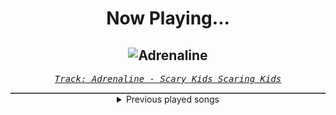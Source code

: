 <div align="center"> 
<h1>Now Playing...</h1>

![Adrenaline](https://i.scdn.co/image/ab67616d00001e020ce20cc242dfaff11433000d)
--
_<samp><a href="https://open.spotify.com/track/2b0yGnhRhCPTQJGpeGFwzi">Track: Adrenaline - Scary Kids Scaring Kids</a></samp>_

<div style="border: 1px #4B5054 solid"></div>
<details>
  <summary>
    Previous played songs
  </summary>
  <table>
    <thead>
      <tr>
        <th>
          Artist
        </th>
        <th>
          Song
        </th>
        <th>
          Link
        </th>
      </tr>
    </thead>
    <tbody>
      <tr><td>Scary Kids Scaring Kids</td><td>Adrenaline</td><td><a href="https://open.spotify.com/track/2b0yGnhRhCPTQJGpeGFwzi">https://open.spotify.com/track/2b0yGnhRhCPTQJGpeGFwzi</a></td></tr><tr><td>Manafest</td><td>Ready To Go</td><td><a href="https://open.spotify.com/track/7y7djRhusGyJUtICeIMm5N">https://open.spotify.com/track/7y7djRhusGyJUtICeIMm5N</a></td></tr><tr><td>Nick Reynaert</td><td>Angel in Disguise</td><td><a href="https://open.spotify.com/track/76qiCgp7zYaxtsNPtZFhum">https://open.spotify.com/track/76qiCgp7zYaxtsNPtZFhum</a></td></tr><tr><td>Caleb Hyles</td><td>Abstraction - Metal Version</td><td><a href="https://open.spotify.com/track/0WSNqskPoJ10XmPHZGC20H">https://open.spotify.com/track/0WSNqskPoJ10XmPHZGC20H</a></td></tr><tr><td>STARSET</td><td>SILOS</td><td><a href="https://open.spotify.com/track/5tdXeZOLP0dUVhJ5tTxCJW">https://open.spotify.com/track/5tdXeZOLP0dUVhJ5tTxCJW</a></td></tr><tr><td>Mimi Phoenix</td><td>redo</td><td><a href="https://open.spotify.com/track/5lwIfh4U7TaXZR79rTffMq">https://open.spotify.com/track/5lwIfh4U7TaXZR79rTffMq</a></td></tr><tr><td>Citizen Soldier</td><td>Sit in Your Shadows</td><td><a href="https://open.spotify.com/track/3wUGbZk8lbJffP1wOvUr6m">https://open.spotify.com/track/3wUGbZk8lbJffP1wOvUr6m</a></td></tr><tr><td>TOPHAMHAT-KYO</td><td>The rogue rhymebook (feat. RUSTAGE & DEMONDICE)</td><td><a href="https://open.spotify.com/track/61aNYkakzoAOuwFVPWi4CD">https://open.spotify.com/track/61aNYkakzoAOuwFVPWi4CD</a></td></tr><tr><td>Of Mice & Men</td><td>Wake Up</td><td><a href="https://open.spotify.com/track/0mNM0k99pox3oMwZQrRYld">https://open.spotify.com/track/0mNM0k99pox3oMwZQrRYld</a></td></tr><tr><td>INVADR76</td><td>Ruthless</td><td><a href="https://open.spotify.com/track/6Kem9Acp5orxqFzJmlHzpI">https://open.spotify.com/track/6Kem9Acp5orxqFzJmlHzpI</a></td></tr><tr><td>Shrezzers</td><td>RESTART</td><td><a href="https://open.spotify.com/track/0AqeWuKztRf3OoxBp1evTM">https://open.spotify.com/track/0AqeWuKztRf3OoxBp1evTM</a></td></tr><tr><td>Euryeth</td><td>Vampiric Rampage</td><td><a href="https://open.spotify.com/track/6fDtmOFyn4MF57M2sInmRr">https://open.spotify.com/track/6fDtmOFyn4MF57M2sInmRr</a></td></tr><tr><td>Jonathan Young</td><td>Sleeping In The Cold Below</td><td><a href="https://open.spotify.com/track/78PEVPSlk7xnAOZk3kmPi2">https://open.spotify.com/track/78PEVPSlk7xnAOZk3kmPi2</a></td></tr><tr><td>ENMA</td><td>Kamehameha</td><td><a href="https://open.spotify.com/track/3go2BkjnUJCx1YZmR6LWli">https://open.spotify.com/track/3go2BkjnUJCx1YZmR6LWli</a></td></tr><tr><td>Brian Tyler</td><td>Mustang Nismo</td><td><a href="https://open.spotify.com/track/1KFg8BWCMwBRmDbEUdorty">https://open.spotify.com/track/1KFg8BWCMwBRmDbEUdorty</a></td></tr><tr><td>Don Omar</td><td>Conteo</td><td><a href="https://open.spotify.com/track/1hAdFL0nX23YcYxjJ02yxs">https://open.spotify.com/track/1hAdFL0nX23YcYxjJ02yxs</a></td></tr><tr><td>Teriyaki Boyz</td><td>Tokyo Drift (Fast & Furious) - From "The Fast And The Furious: Tokyo Drift" Soundtrack</td><td><a href="https://open.spotify.com/track/0upFohXrGxIIAjyaJmCkMU">https://open.spotify.com/track/0upFohXrGxIIAjyaJmCkMU</a></td></tr><tr><td>Spiderbait</td><td>Black Betty - Single Edit</td><td><a href="https://open.spotify.com/track/7uSsHbBFFAnkRQR1rDwP3L">https://open.spotify.com/track/7uSsHbBFFAnkRQR1rDwP3L</a></td></tr><tr><td>Don Omar</td><td>Bandoleros</td><td><a href="https://open.spotify.com/track/2pr7niU3YfbVMQZxzsXubr">https://open.spotify.com/track/2pr7niU3YfbVMQZxzsXubr</a></td></tr><tr><td>David Banner</td><td>Like A Pimp</td><td><a href="https://open.spotify.com/track/0DW5anNzTO7h0OlKqFsVQ6">https://open.spotify.com/track/0DW5anNzTO7h0OlKqFsVQ6</a></td></tr>
    </tbody>
  </table>
</details>

</div>
